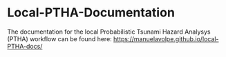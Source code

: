 # Local-PTHA-Documentation
The documentation for the local Probabilistic Tsunami Hazard Analysys (PTHA) workflow can be found here:
https://manuelavolpe.github.io/local-PTHA-docs/
